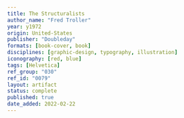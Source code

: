 ```yaml
---
title: The Structuralists
author_name: "Fred Troller"
year: y1972
origin: United-States
publisher: "Doubleday"
formats: [book-cover, book]
disciplines: [graphic-design, typography, illustration]
iconography: [red, blue]
tags: [Helvetica]
ref_group: "030"
ref_id: "0079"
layout: artifact
status: complete
published: true
date_added: 2022-02-22
---
```

